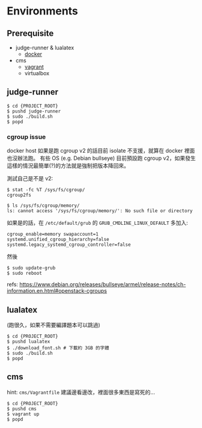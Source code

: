 # Environments

## Prerequisite

* judge-runner & lualatex
  * [docker](https://docs.docker.com/get-docker/)
* cms
  * [vagrant](https://developer.hashicorp.com/vagrant/downloads)
  * virtualbox

## judge-runner

```
$ cd {PROJECT_ROOT}
$ pushd judge-runner
$ sudo ./build.sh
$ popd
```

### cgroup issue

docker host 如果是跑 cgroup v2 的話目前 isolate 不支援，就算在 docker 裡面也沒辦法跑。
有些 OS (e.g. Debian bullseye) 目前預設跑 cgroup v2，如果發生這樣的情況最簡單(?)的方法就是強制把版本降回來。

測試自己是不是 v2:

```
$ stat -fc %T /sys/fs/cgroup/
cgroup2fs

$ ls /sys/fs/cgroup/memory/
ls: cannot access '/sys/fs/cgroup/memory/': No such file or directory
```

如果是的話，在 `/etc/default/grub` 的 `GRUB_CMDLINE_LINUX_DEFAULT` 多加入:

```
cgroup_enable=memory swapaccount=1 systemd.unified_cgroup_hierarchy=false systemd.legacy_systemd_cgroup_controller=false
```

然後

```
$ sudo update-grub
$ sudo reboot
```

refs: https://www.debian.org/releases/bullseye/armel/release-notes/ch-information.en.html#openstack-cgroups

## lualatex

(跑很久，如果不需要編譯題本可以跳過)

```
$ cd {PROJECT_ROOT}
$ pushd lualatex
$ ./download_font.sh # 下載約 3GB 的字體
$ sudo ./build.sh
$ popd
```

## cms

hint: `cms/Vagrantfile` 建議邊看邊改，裡面很多東西是寫死的...

```
$ cd {PROJECT_ROOT}
$ pushd cms
$ vagrant up
$ popd
```
